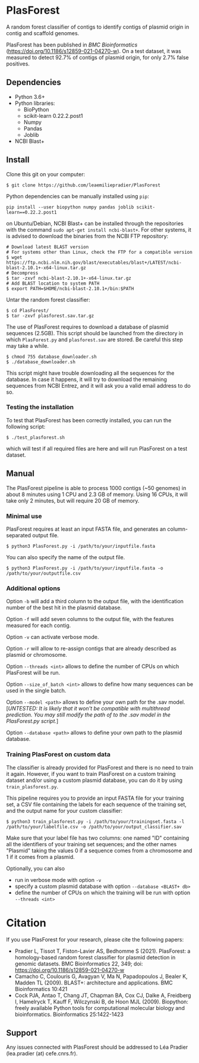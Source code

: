 # PlasForest
A random forest classifier of contigs to identify contigs of plasmid origin in contig and scaffold genomes.

PlasForest has been published in *BMC Bioinformatics* (https://doi.org/10.1186/s12859-021-04270-w). On a test dataset, it was measured to detect 92.7% of contigs of plasmid origin, for only 2.7% false positives.

## Dependencies
- Python 3.6+
- Python libraries:
  - BioPython
  - scikit-learn 0.22.2.post1
  - Numpy
  - Pandas
  - Joblib
- NCBI Blast+

## Install
Clone this git on your computer:
````
$ git clone https://github.com/leaemiliepradier/PlasForest
````
Python dependencies can be manually installed using ```pip```:
````
pip install --user biopython numpy pandas joblib scikit-learn==0.22.2.post1
````
on Ubuntu/Debian, NCBI Blast+ can be installed through the repositories with the command ```sudo apt-get install ncbi-blast+```. For other systems, it is advised to download the binaries from the NCBI FTP repository:
````
# Download latest BLAST version
# For systems other than Linux, check the FTP for a compatible version
$ wget https://ftp.ncbi.nlm.nih.gov/blast/executables/blast+/LATEST/ncbi-blast-2.10.1+-x64-linux.tar.gz
# Decompress
$ tar -zxvf ncbi-blast-2.10.1+-x64-linux.tar.gz
# Add BLAST location to system PATH
$ export PATH=$HOME/ncbi-blast-2.10.1+/bin:$PATH
````

Untar the random forest classifier:
````
$ cd PlasForest/
$ tar -zxvf plasforest.sav.tar.gz
````
The use of PlasForest requires to download a database of plasmid sequences (2.5GB). This script should be launched from the directory in which ```PlasForest.py``` and ```plasforest.sav``` are stored. Be careful this step may take a while.
````
$ chmod 755 database_downloader.sh
$ ./database_downloader.sh
````
This script might have trouble downloading all the sequences for the database. In case it happens, it will try to download the remaining sequences from NCBI Entrez, and it will ask you a valid email address to do so.

### Testing the installation
To test that PlasForest has been correctly installed, you can run the following script:
````
$ ./test_plasforest.sh
````
which will test if all required files are here and will run PlasForest on a test dataset.

## Manual
The PlasForest pipeline is able to process 1000 contigs (~50 genomes) in about 8 minutes using 1 CPU and 2.3 GB of memory. Using 16 CPUs, it will take only 2 minutes, but will require 20 GB of memory.
### Minimal use
PlasForest requires at least an input FASTA file, and generates an column-separated output file.
````
$ python3 PlasForest.py -i /path/to/your/inputfile.fasta
````
You can also specify the name of the output file.
````
$ python3 PlasForest.py -i /path/to/your/inputfile.fasta -o /path/to/your/outputfile.csv
````

### Additional options
Option ```-b``` will add a third column to the output file, with the identification number of the best hit in the plasmid database.

Option ```-f``` will add seven columns to the output file, with the features measured for each contig.

Option ```-v``` can activate verbose mode.

Option ```-r``` will allow to re-assign contigs that are already described as plasmid or chromosome.

Option ```--threads <int>``` allows to define the number of CPUs on which PlasForest will be run.

Option ```--size_of_batch <int>``` allows to define how many sequences can be used in the single batch.

Option ```--model <path>``` allows to define your own path for the .sav model. [*UNTESTED: It is likely that it won't be compatible with multithread prediction. You may still modify the path of to the .sav model in the PlasForest.py script.*]

Option ```--database <path>``` allows to define your own path to the plasmid database.

### Training PlasForest on custom data
The classifier is already provided for PlasForest and there is no need to train it again. However, if you want to train PlasForest on a custom training dataset and/or using a custom plasmid database, you can do it by using ```train_plasforest.py```.

This pipeline requires you to provide an input FASTA file for your training set, a CSV file containing the labels for each sequence of the training set, and the output name for your custom classifier:
````
$ python3 train_plasforest.py -i /path/to/your/trainingset.fasta -l /path/to/your/labelfile.csv -o /path/to/your/output_classifier.sav
````
Make sure that your label file has two columns: one named "ID" containing all the identifiers of your training set sequences; and the other names "Plasmid" taking the values 0 if a sequence comes from a chromosome and 1 if it comes from a plasmid.

Optionally, you can also
- run in verbose mode with option ```-v```
- specify a custom plasmid database with option ```--database <BLAST+ db>```
- define the number of CPUs on which the training will be run with option ```--threads <int>```

# Citation
If you use PlasForest for your research, please cite the following papers:
- Pradier L, Tissot T, Fiston-Lavier AS, Bedhomme S (2021). PlasForest: a homology-based random forest classifier for plasmid detection in genomic datasets. BMC Bioinformatics 22, 349; doi: https://doi.org/10.1186/s12859-021-04270-w
- Camacho C, Coulouris G, Avagyan V, Ma N, Papadopoulos J, Bealer K, Madden TL (2009). BLAST+: architecture and applications. BMC Bioinformatics 10:421
- Cock PJA, Antao T, Chang JT, Chapman BA, Cox CJ, Dalke A, Freidberg I, Hamelryck T, Kauff F, Wilczynski B, de Hoon MJL (2009). Biopython: freely available Python tools for computational molecular biology and bioinformatics. Bioinformatics 25:1422-1423

## Support
Any issues connected with PlasForest should be addressed to Léa Pradier (lea.pradier (at) cefe.cnrs.fr).

